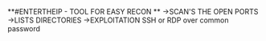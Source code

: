 **#ENTERTHEIP - TOOL FOR EASY RECON
**
->SCAN'S THE OPEN PORTS
->LISTS DIRECTORIES
->EXPLOITATION SSH or RDP over common password
